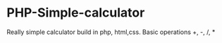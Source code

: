 # PHP-Simple-calculator

Really simple calculator build in php, html,css. 
Basic operations +, -, /, *

